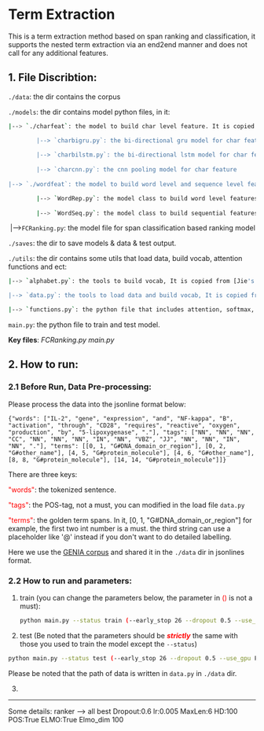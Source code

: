 # Term Extraction
This is a term extraction method based on span ranking and classification, it supports the nested term extraction via an end2end manner and does not call for any additional features.
## 1. File Discribtion:
`./data`: the dir contains the corpus

`./models`: the dir contains model python files, in it:

```bash
|--> `./charfeat`: the model to build char level feature. It is copied from [Jie's code](https://github.com/jiesutd/NCRFpp/tree/master/model), it contains:

	    |--> `charbigru.py`: the bi-directional gru model for char feature.
	    
	    |--> `charbilstm.py`: the bi-directional lstm model for char feature.
	    
	    |--> `charcnn.py`: the cnn pooling model for char feature
	    
|--> `./wordfeat`: the model to build word level and sequence level feature. It is copied from [Jie's code](https://github.com/jiesutd/NCRFpp/tree/master/model) and modified, it contains:

	    |--> `WordRep.py`: the model class to build word level features
	    
	    |--> `WordSeq.py`: the model class to build sequential features from word level features
```


​	|-->`FCRanking.py`: the model file for span classification based ranking model

`./saves`: the dir to save models & data & test output.

`./utils`: the dir contains some utils that load data, build vocab, attention functions and ect:

```bash
|--> `alphabet.py`: the tools to build vocab, It is copied from [Jie's code](https://github.com/jiesutd/NCRFpp/tree/master/model)

|--> `data.py`: the tools to load data and build vocab, It is copied from [Jie's code](https://github.com/jiesutd/NCRFpp/tree/master/model) and modified.

|--> `functions.py`: the python file that includes attention, softmax, masked softmax and ect. tools.
```

`main.py`: the python file to train and test model.

**Key files**: _FCRanking.py   main.py_


## 2. How to run:

### 2.1 Before Run, Data Pre-processing:

Please process the data into the jsonline format below:

`{"words": ["IL-2", "gene", "expression", "and", "NF-kappa", "B", "activation", "through", "CD28", "requires", "reactive", "oxygen", "production", "by", "5-lipoxygenase", "."], "tags": ["NN", "NN", "NN", "CC", "NN", "NN", "NN", "IN", "NN", "VBZ", "JJ", "NN", "NN", "IN", "NN", "."], "terms": [[0, 1, "G#DNA_domain_or_region"], [0, 2, "G#other_name"], [4, 5, "G#protein_molecule"], [4, 6, "G#other_name"], [8, 8, "G#protein_molecule"], [14, 14, "G#protein_molecule"]]}`

There are three keys:

<span style="color:red">"words"</span>: the tokenized sentence.

<span style="color:red">"tags"</span>: the POS-tag, not a must, you can modified in the load file `data.py`

<span style="color:red">"terms"</span>: the golden term spans. In it, [0, 1, "G#DNA_domain_or_region"] for example, the first two int number is a must. the third string can use a placeholder like '@' instead if you don't want to do detailed labelling.

Here we use the [GENIA corpus](http://www.geniaproject.org/genia-corpus)  and shared it in the `./data` dir in jsonlines format.

### 2.2 How to run and parameters:
1. train (you can change the parameters below, the parameter in <a style="color:red">()</a> is not a must):
  
   ```bash
   python main.py --status train (--early_stop 26 --dropout 0.5 --use_gpu False --gpuid 3 --max_lengths 5 --word_emb [YOUR WORD EMBEDDINGS DIR])
   ```
   
   
   
2.  test (Be noted that the parameters should be <span style="color:red">***strictly***</span> the same with those you used to train the model except the `--status`)

   ```bash
   python main.py --status test (--early_stop 26 --dropout 0.5 --use_gpu False --gpuid 3 --max_lengths 5 --word_emb [YOUR WORD EMBEDDINGS DIR])
   ```

   Please be noted that the path of data is written in `data.py` in `./data` dir.

3. 

-----------------------------------------
Some details:
ranker --> all best Dropout:0.6 lr:0.005 MaxLen:6 HD:100 POS:True ELMO:True Elmo_dim 100

